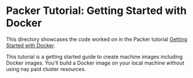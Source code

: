 # Packer Tutorial: Getting Started with Docker

This directory showcases the code worked on in the Packer tutorial [Getting
Started with Docker](https://developer.hashicorp.com/packer/tutorials/docker-get-started).

This tutorial is a getting started guide to create machine images including
Docker images. You'll build a Docker image on your local machine without using
nay paid cluster resources.
